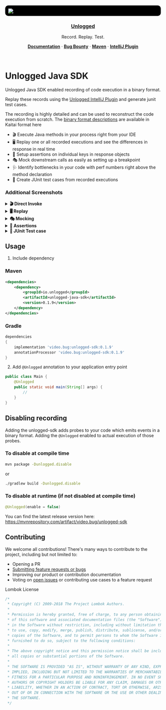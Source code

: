 <p style="background: black; border-radius: 10px; padding-top: 10px; padding-left: 10px; padding-right: 
10px; padding-bottom: 5px; alignment: center">
  <a href="https://www.unlogged.io/">
    <img src="https://uploads-ssl.webflow.com/637386e7d86a129c88844184/6373b1b500cebc4cba1d88b0_unlogged%20logo.svg" height="96">
    <h3 align="center">Unlogged</h3>
  </a>
</p>

<p align="center">
  Record. Replay. Test.
</p>

<p align="center">
  <a href="https://unloggedio.github.io/documentation/"><strong>Documentation</strong></a> ·
  <a href="https://www.unlogged.io/bug-bounty-program"><strong>Bug Bounty</strong></a> ·
  <a href="https://mvnrepository.com/artifact/video.bug/unlogged-sdk/"><strong>Maven</strong></a> ·
  <a href="https://plugins.jetbrains.com/plugin/18529-unlogged"><strong>IntelliJ Plugin</strong></a>
</p>
<br/>


# Unlogged Java SDK

Unlogged Java SDK enabled recording of code execution in a binary format. 

Replay these records using the [Unlogged IntelliJ Plugin](https://plugins.jetbrains.com/plugin/18529-unlogged) and generate junit test cases.

The recording is highly detailed and can be used to reconstruct the code execution from scratch.
The [binary format descriptions](https://github.com/unloggedio/common/tree/master/src/main/kaitai) are available in Kaitai format here

- 🎬 Execute Java methods in your process right from your IDE
- 🖥️ Replay one or all recorded executions and see the differences in response in real time
- 🎯 Setup assertions on individual keys in response objects 
- 🎭 Mock downstream calls as easily as setting up a breakpoint
- 🩺 Identify bottlenecks in your code with perf numbers right above the method declaration
- 🦠 Create JUnit test cases from recorded executions

### Additional Screenshots

<details>
  <summary><b>🎬 Direct Invoke</b></summary>
  <img alt="Dashboard" src="./static/direct-invoke.png">
</details>
<details>
  <summary><b>🖥️ Replay</b></summary>
  <img alt="Event Pattern Clustering" src="./static/replay.png">
</details>
<details>
  <summary><b>🎭 Mocking</b></summary>
  <img alt="Event Pattern Clustering" src="./static/mocking.png">
</details>
<details>
  <summary><b>🎯 Assertions</b></summary>
  <img alt="Event Pattern Clustering" src="./static/assertions.png">
</details>
<details>
  <summary><b>🦠 JUnit Test case</b></summary>
  <img alt="Event Pattern Clustering" src="./static/junit-test-case.png">
</details>


## Usage

1. Include dependency

### Maven
```xml
<dependencies>
    <dependency>
        <groupId>io.unlogged</groupId>
        <artifactId>unlogged-java-sdk</artifactId>
        <version>0.1.9</version>
    </dependency>
</dependencies>
```

### Gradle

```groovy
dependencies
{
    implementation 'video.bug:unlogged-sdk:0.1.9'
    annotationProcessor 'video.bug:unlogged-sdk:0.1.9'
}
```

2. Add `@Unlogged` annotation to your application entry point
```java
public class Main {
    @Unlogged
    public static void main(String[] args) {
        // 
    }
}
```

## Disabling recording

Adding the unlogged-sdk adds probes to your code which emits events in a binary format. Adding the `@Unlogged` 
enabled to actual execution of those probes.

### To disable at compile time

```bash
mvn package -Dunlogged.disable
```

or 

```bash
./gradlew build -Dunlogged.disable
```

### To disable at runtime (if not disabled at compile time)

```java
@Unlogged(enable = false)
```

You can find the latest release version here: https://mvnrepository.com/artifact/video.bug/unlogged-sdk


## Contributing

We welcome all contributions! There's many ways to contribute to the project,
including but not limited to:

- Opening a PR
- [Submitting feature requests or bugs](https://github.com/unlogged/unlogged-sdk/issues/new)
- Improving our product or contribution documentation
- Voting on [open issues](https://github.com/unlogged/unlogged-sdk/issues) or
  contributing use cases to a feature request

Lombok License

```java
/*
 * Copyright (C) 2009-2018 The Project Lombok Authors.
 *
 * Permission is hereby granted, free of charge, to any person obtaining a copy
 * of this software and associated documentation files (the "Software"), to deal
 * in the Software without restriction, including without limitation the rights
 * to use, copy, modify, merge, publish, distribute, sublicense, and/or sell
 * copies of the Software, and to permit persons to whom the Software is
 * furnished to do so, subject to the following conditions:
 *
 * The above copyright notice and this permission notice shall be included in
 * all copies or substantial portions of the Software.
 *
 * THE SOFTWARE IS PROVIDED "AS IS", WITHOUT WARRANTY OF ANY KIND, EXPRESS OR
 * IMPLIED, INCLUDING BUT NOT LIMITED TO THE WARRANTIES OF MERCHANTABILITY,
 * FITNESS FOR A PARTICULAR PURPOSE AND NONINFRINGEMENT. IN NO EVENT SHALL THE
 * AUTHORS OR COPYRIGHT HOLDERS BE LIABLE FOR ANY CLAIM, DAMAGES OR OTHER
 * LIABILITY, WHETHER IN AN ACTION OF CONTRACT, TORT OR OTHERWISE, ARISING FROM,
 * OUT OF OR IN CONNECTION WITH THE SOFTWARE OR THE USE OR OTHER DEALINGS IN
 * THE SOFTWARE.
 */
```
